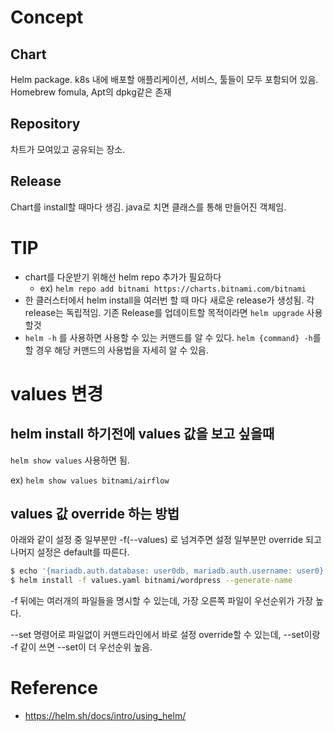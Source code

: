 # Concept

## Chart
Helm package. k8s 내에 배포할 애플리케이션, 서비스, 툴들이 모두 포함되어 있음. Homebrew fomula, Apt의 dpkg같은 존재

## Repository
차트가 모여있고 공유되는 장소.

## Release
Chart를 install할 때마다 생김. java로 치면 클래스를 통해 만들어진 객체임.

# TIP
- chart를 다운받기 위해선 helm repo 추가가 필요하다
  - ex) `helm repo add bitnami https://charts.bitnami.com/bitnami`
- 한 클러스터에서 helm install을 여러번 할 때 마다 새로운 release가 생성됨. 각 release는 독립적임. 기존 Release를 업데이트할 목적이라면 `helm upgrade` 사용할것
- `helm -h` 를 사용하면 사용할 수 있는 커맨드를 알 수 있다. `helm {command} -h`를 할 경우 해당 커맨드의 사용법을 자세히 알 수 있음.


# values 변경

## helm install 하기전에 values 값을 보고 싶을때
`helm show values` 사용하면 됨. 

ex) `helm show values bitnami/airflow`

## values 값 override 하는 방법
아래와 같이 설정 중 일부분만 -f(--values) 로 넘겨주면 설정 일부분만 override 되고 나머지 설정은 default를 따른다. 
```bash
$ echo '{mariadb.auth.database: user0db, mariadb.auth.username: user0}' > values.yaml
$ helm install -f values.yaml bitnami/wordpress --generate-name
```

-f 뒤에는 여러개의 파일들을 명시할 수 있는데, 가장 오른쪽 파일이 우선순위가 가장 높다. 

--set 명령어로 파일없이 커맨드라인에서 바로 설정 override할 수 있는데, --set이랑 -f 같이 쓰면 --set이 더 우선순위 높음.   


# Reference
- https://helm.sh/docs/intro/using_helm/
